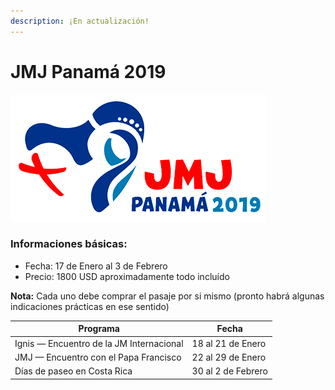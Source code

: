 ```yaml
---
description: ¡En actualización!
---
```


# JMJ Panamá 2019

![](.gitbook/assets/logo_panama2019.png)

### Informaciones básicas:

* Fecha: 17 de Enero al 3 de Febrero
* Precio: 1800 USD aproximadamente todo incluído

**Nota:** Cada uno debe comprar el pasaje por si mismo \(pronto habrá algunas indicaciones prácticas en ese sentido\)

| **Programa** | **Fecha** |
| --- | --- |
| Ignis — Encuentro de la JM Internacional | 18 al 21 de Enero |
| JMJ — Encuentro con el Papa Francisco | 22 al 29 de Enero |
| Días de paseo en Costa Rica | 30 al 2 de Febrero |


